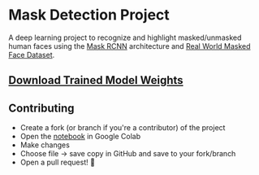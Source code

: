 # Mask Detection Project

A deep learning project to recognize and highlight masked/unmasked human faces using the [Mask RCNN](https://github.com/matterport/Mask_RCNN) architecture and [Real World Masked Face Dataset](https://github.com/X-zhangyang/Real-World-Masked-Face-Dataset).

## [Download Trained Model Weights](https://f000.backblazeb2.com/file/cs497-datasets/mask_rcnn_masked_faces.h5)

## Contributing

* Create a fork (or branch if you're a contributor) of the project
* Open the [notebook](https://colab.research.google.com/github/sosodev/Mask-Detection-Project/blob/master/mask_detection.ipynb) in Google Colab
* Make changes
* Choose file -> save copy in GitHub and save to your fork/branch
* Open a pull request! :tada:
